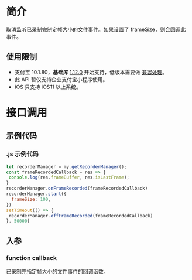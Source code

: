 
# 简介
取消监听已录制完制定帧大小的文件事件。如果设置了 frameSize，则会回调此事件。

## 使用限制

- 支付宝 10.1.80，**基础库** [1.12.0](https://opendocs.alipay.com/mini/framework/lib) 开始支持，低版本需要做 [兼容处理](https://docs.alipay.com/mini/framework/compatibility)。
- 此 API 暂仅支持企业支付宝小程序使用。
- iOS 只支持 iOS11 以上系统。

# 接口调用

## 示例代码

### .js 示例代码
```javascript
let recorderManager = my.getRecorderManager();
const frameRecordedCallback = res => {
 console.log(res.frameBuffer, res.isLastFrame);
}
recorderManager.onFrameRecorded(frameRecordedCallback)
recorderManager.start({
  frameSize: 100,
})
setTimeout(() => {
 recorderManager.offFrameRecorded(frameRecordedCallback)
}, 50000)
```

## 入参

### function callback
已录制完指定帧大小的文件事件的回调函数。
